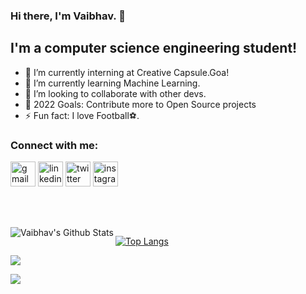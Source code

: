 <!--

Here are some ideas to get you started:

- 🔭 I’m currently working on ...
- 🌱 I’m currently learning ...
- 👯 I’m looking to collaborate on ...
- 🤔 I’m looking for help with ...
- 💬 Ask me about ...
- 📫 How to reach me: ...
- 😄 Pronouns: ...
- ⚡ Fun fact: ...
-->

### Hi there, I'm Vaibhav.  👋 

## I'm a computer science engineering student!
- 🔭 I’m currently interning at Creative Capsule.Goa!
- 🌱 I’m currently learning Machine Learning.
- 👯 I’m looking to collaborate with other devs.
- 🥅 2022 Goals: Contribute more to Open Source projects
- ⚡ Fun fact: I love Football⚽.

### Connect with me:

<p align="left">
<a href="kamatvaibhav@outlook.com" target="_blank"><img align="center" src="https://img.icons8.com/fluency/48/000000/apple-mail.png" alt="gmail" height="40" width="40"/></a>
<a href="https://https://www.linkedin.com/in/vaibhav-kamat-08453a1a6/" target="_blank"><img align="center" src="https://img.icons8.com/fluency/48/000000/linkedin.png" alt="linkedin" height="40" width="40"/></a>
<a href="https://twitter.com/vvvkkkvvvv" target="_blank"><img align="center" src="https://img.icons8.com/fluency/48/000000/twitter-squared.png" alt="twitter" height="40" width="40" /></a>
<a href="https://instagram.com/vaibhav_kamat_" target="_blank"><img align="center" src="https://img.icons8.com/fluency/48/000000/instagram-new.png" alt="instagram" height="40" width="40" /></a>
</p>
<br />




<br />
<br />

<img align="left" alt="Vaibhav's Github Stats" src="https://github-readme-stats.vercel.app/api?username=Vaibhav13kamat&show_icons=true&hide_border=true" />

[![Top Langs](https://github-readme-stats.vercel.app/api/top-langs/?username=Vaibhav13kamat)](https://github.com/Vaibhav13kamat/github-readme-stats)


[website]: google.com
[twitter]: https://twitter.com/vvvkkkvvvv
[instagram]: https://instagram.com/vaibhav_kamat_
[linkedin]: https://www.linkedin.com/in/vaibhav-kamat-08453a1a6/
[github]:  https://github.com/Vaibhav13kamat

<img src="https://komarev.com/ghpvc/?username=Vaibhav13kamat&&style=flat-square"></img>

<img src="https://raw.githubusercontent.com/halfrost/halfrost/master/icons/header_.png">

